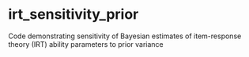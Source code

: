 # irt_sensitivity_prior
Code demonstrating sensitivity of Bayesian estimates of item-response theory (IRT) ability parameters to prior variance  
